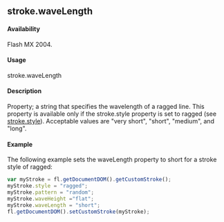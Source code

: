 ## stroke.waveLength

#### Availability

Flash MX 2004.

#### Usage

stroke.waveLength

#### Description

Property; a string that specifies the wavelength of a ragged line. This property is available only if the stroke.style property is set to ragged (see [stroke.style](../Stroke_object/stroke20.md)). Acceptable values are "very short", "short", "medium", and "long".

#### Example


The following example sets the waveLength property to short for a stroke style of ragged:
```javascript
var myStroke = fl.getDocumentDOM().getCustomStroke();
myStroke.style = "ragged";
myStroke.pattern = "random"; 
myStroke.waveHeight ="flat"; 
myStroke.waveLength = "short"; 
fl.getDocumentDOM().setCustomStroke(myStroke);

```
